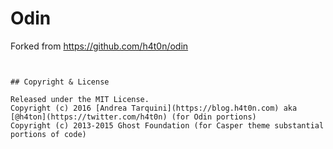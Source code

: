 # Odin

Forked from https://github.com/h4t0n/odin


```


## Copyright & License

Released under the MIT License.  
Copyright (c) 2016 [Andrea Tarquini](https://blog.h4t0n.com) aka [@h4ton](https://twitter.com/h4t0n) (for Odin portions)
Copyright (c) 2013-2015 Ghost Foundation (for Casper theme substantial portions of code)
